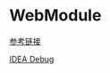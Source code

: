 # WebModule
[参考链接](https://juejin.cn/post/7043706765879279629/)

[IDEA Debug](https://juejin.cn/post/7043243319006068766)